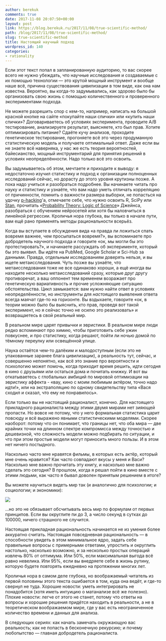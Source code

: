 ```yaml
---
author: berekuk
comments: true
date: 2017-11-08 20:07:50+00:00
layout: post
link: https://blog.berekuk.ru/2017/11/08/true-scientific-method/
path: /blog/2017/11/08/true-scientific-method/
slug: true-scientific-method
title: Настоящий научный подход
wordpress_id: 140
categories:
- rationality
---
```


Если этот текст попал в запланированную аудиторию, то вас скорее всего не нужно убеждать, что научные исследования и создаваемые с их помощью технологии — это крутой мощный инструмент и вообще наше всё, причина существования цивилизации в том виде, как она нам известна. Вероятно, вы когда-то задумывались, как здорово было бы организовать свою жизнь с помощью количественного и проверенного экспериментами подхода.

Не можете разрешить спор с кем-то, например, написать на большой красной кнопке на сайте «покупайте наши спички» или «купить наши спички»? Договариваетесь об условиях эксперимента, проводите A/B тестирование, анализируете результат, выясняете, кто был прав. Хотите оптимизировать питание? Сдаёте кучу анализов, проходите генетическое тестирование, прогоняете всё это через продуманную статистическую модель и получаете оптимальный ответ. Даже если вы не знаете всё наверняка, у нас же есть теория вероятностей, байесианство, мощный инструментарий для принятия решений в условиях неопределённости. Надо только всё это освоить.

Вы задумываетесь об этом, мечтаете и приходите к выводу: я недостаточно изучил статистику и подход к организации полноценных исследований сейчас, но дорасту до этого уровня крутизны позже. А пока надо учиться и разобраться подробнее. Вы начинаете читать про науку и статистику и узнаёте, что вам надо уметь отличать корреляцию от причинности, помнить о важности размера выборки, не попасться на удочку [p-hacking](https://en.wikipedia.org/wiki/Data_dredging)'а, отмечаете себе, что нужно освоить R, SciPy или [Stan](http://mc-stan.org/), прочитать «[Probability Theory: Logic of Science](http://bayes.wustl.edu/etj/prob/book.pdf)» Джейнса, разобраться с обучением нейросетей или хотя бы наловчиться в линейной регрессии. Кроличья нора глубока, вы только в начале пути, вам ещё рано применять методы рациональности всерьёз.

Когда вы вступаете в обсуждения вида «а правда ли ложиться спать вовремя важнее, чем просыпаться вовремя?», вы вспоминаете про добродетель научного подхода и говорите «ок, мы могли бы это протестировать?», и начинаете рассуждать об эксперименте, который бы это выявил. Вы идёте на PubMed, Google Scholar и Sci-Hub за данными. Правда, отдельным исследованиям доверять нельзя, и вы ищете метаисследования. Чуть позже вы узнаёте, что метаисследования тоже не все одинаково хороши, а ещё иногда вы находите несколько метаисследований сразу, которые друг другу противоречат, а ваш оппонент тем временем возражает про генетическую вариативность и прочие усложняющие ситуацию обстоятельства. Цикл замыкается: вам нужно найти ответ в условиях неопределённости, но инструменты для _настоящего_ выявления ответа всегда маячат где-то на горизонте. Вы вздыхаете, говорите «ок, в теории можно было бы выяснить, кто прав, проведя вот такой эксперимент, но я сейчас точно не осилю это реализовать» и возвращаетесь в свой реальный мир.

В реальном мире царят привычки и эвристики. В реальном мире люди редко вспоминают про химию, чтобы приготовить себе ужин повкуснее, и про статистику, когда решают, пойти ли ночью домой по тёмному переулку или освещённой улице.

Наука остаётся чем-то далёким и малодоступным (если это не упакованные заранее блага цивилизации), а реальность тут, сейчас, и совершенно непонятно, как всё это знание про вероятности и психологию может помочь, когда приходит время решить, идти сегодня в кино с друзьями или остаться дома и почитать книжку. И вот вы откатываетесь с глобальных амбиций по мировой оптимизации на эвристику аффекта - «вау, кино с моим любимым актёром, точно надо идти!», или на экстраполяцию по одному свидетельству типа «Вася сходил и сказал, что ему не понравилось».

Если только вы не настоящий рационалист, конечно. Для настоящего прикладного рационалиста между этими двумя мирами нет зияющей пропасти. Но вовсе не потому, что у него формальная статистика царит повсюду и всё выражено явными статистическими моделями. Скорее наоборот: потому что он понимает, что границы нет, что оба мира — две крайних точки на длинном спектре компромисса между точностью и дешевизной, что сложность модели можно подбирать по ситуации, и что при этом простые модели могут приносить много пользы. И в этом нет ничего постыдного.

Насколько часто мне нравятся фильмы, в которых есть актёр, который мне очень нравится? Как часто совпадают вкусы у меня и Васи? Насколько мне важно прочитать эту книгу, и насколько мне важно сделать это сегодня? В прошлом, когда я решал пойти в кино вместе с этими людьми, как часто я бывал доволен принятым решением в итоге?

Вы можете научиться видеть мир так (и аналогично для психологии; и социологии; и экономики):

[![](http://blog.berekuk.ru/wp-content/uploads/2017/11/all_i_see_are_equations-645x1024.png)](http://abstrusegoose.com/275)

...но это не обязывает обсчитывать весь мир по формулам от первых принципов. Если вы округлите пи до 3, а число секунд в сутках до 100000, ничего страшного не случится.

Настоящая прикладная рациональность начинается не из умения более аккуратно считать. Настоящая повседневная рациональность — в способности увидеть в этом минимальное ядро, задать себе правильные вопросы с примерными ответами, упростить и округлить настолько, насколько возможно, и за несколько простых операций извлечь 80% от оптимума. Или 50%, если максимальная выгода всё равно невелика. Или 95%, если вы внедряете себе в жизнь рутину, которую будете повторять ежедневно на протяжении многих лет.

Кроличья нора в самом деле глубока, но воображаемый читатель из первой половины этого текста ошибается в том, куда она ведёт, и где-то свернул не туда. Хорошие новости: уметь интегрировать не понадобится (хотя иметь интуицию о матанализе всё же полезно). Плохие новости: легче от этого не станет, потому что ответы на вопросы и хорошие решения придётся находить в реальности, а не в теоретическом воображаемом мире, где у вас есть неограниченное количество времени и данных для анализа.

В следующих сериях: как начать замечать окружающую вас реальность; как не попасть в бесконечную рекурсию; и почему любопытство — главная добродетель рационалиста.

